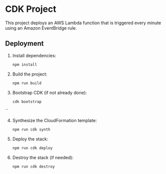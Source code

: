 # CDK Project

This project deploys an AWS Lambda function that is triggered every minute using an Amazon EventBridge rule.

## Deployment

1. Install dependencies:
   ```bash
   npm install
   ```

2. Build the project:
   ```bash
   npm run build
   ```
3. Bootstrap CDK (if not already done):
   ```bash 
   cdk bootstrap 
``

4. Synthesize the CloudFormation template:
   ```bash
   npm run cdk synth
   ```

5. Deploy the stack:
   ```bash
   npm run cdk deploy
   ```

6. Destroy the stack (if needed):
   ```bash
   npm run cdk destroy
   ```
